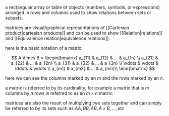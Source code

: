 a rectangular array or table of objects (numbers, symbols, or expressions) arranged in rows and columns used to show relations between sets or subsets.

matrices are visual/graphical representations of [[Cartesian product|cartesian products]] and can be used to show [[Relation|relations]] and [[Equivalence relation|equivalence relations]]. 

here is the basic notation of a matrix:

$$
A \times B = \begin{bmatrix}
    a_{11} & a_{12} & ... & a_{1n} \\
    a_{21} & a_{22} & ... & a_{2n} \\
    a_{31} & a_{32} & ... & a_{3n} \\
    \vdots & \vdots & \ddots & \vdots \\
    a_{m1} & a_{m2} & ... & a_{mn}\\ 
\end{bmatrix}
$$

here we can see the columns marked by an $m$ and the rows marked by an $n$. 

a matrix is referred to by its cardinality, for example a matrix that is $m$ columns by $n$ rows is referred to as an $m \times n$ matrix.

matrices are also the result of multiplying two sets together and can simply be referred to by its sets such as $AA, BB, AB, A\times B, ..., etc$